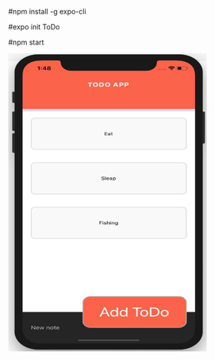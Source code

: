 #npm install -g expo-cli

#expo init ToDo

#npm start

<img src="Screenshot.jpg" width="400" height="600">
